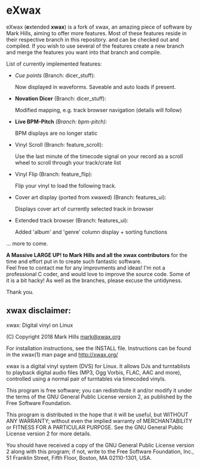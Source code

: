 # eXwax

eXwax (**e**xtended **xwax**) is a fork of xwax, an amazing piece of software by Mark Hills, aiming to offer more features.
Most of these features reside in their respective branch in this repository. and can be checked out and compiled.
If you wish to use several of the features create a new branch and merge the features you want into that branch and compile.

List of currently implemented features:

- *Cue points* (Branch: dicer_stuff):

    Now displayed in waveforms. Saveable and auto loads if present.  

- **Novation Dicer** (Branch: dicer_stuff):

    Modified mapping, e.g. track browser navigation (details will follow)  

- **Live BPM-Pitch** *(Branch: bpm-pitch):*

    BPM displays are no longer static

- Vinyl Scroll (Branch: feature_scroll):

    Use the last minute of the timecode signal on your record as a scroll wheel to scroll through your track/crate list

- Vinyl Flip (Branch: feature_flip):

    Flip your vinyl to load the following track.
    
- Cover art display (ported from xwaxed) (Branch: features_ui):

    Displays cover art of currently selected track in browser
     
- Extended track browser (Branch: features_ui):

    Added 'album' and 'genre' column display + sorting functions
    
    
... more to come.


**A Massive LARGE UP! to Mark Hills and all the xwax contributors** for the time and effort put in to create such fantastic software.  
Feel free to contact me for any improvments and ideas! I'm not a professional C coder, and would love to improve the source code. Some of it is a bit hacky!
As well as the branches, please excuse the untidyness.

Thank you.



## xwax disclaimer:

xwax: Digital vinyl on Linux

(C) Copyright 2018 Mark Hills <mark@xwax.org>

For installation instructions, see the INSTALL file. Instructions can
be found in the xwax(1) man page and http://xwax.org/

xwax is a digital vinyl system (DVS) for Linux. It allows DJs and
turntablists to playback digital audio files (MP3, Ogg Vorbis, FLAC,
AAC and more), controlled using a normal pair of turntables via
timecoded vinyls.

This program is free software; you can redistribute it and/or modify
it under the terms of the GNU General Public License version 2, as
published by the Free Software Foundation.
 
This program is distributed in the hope that it will be useful, but
WITHOUT ANY WARRANTY; without even the implied warranty of
MERCHANTABILITY or FITNESS FOR A PARTICULAR PURPOSE. See the GNU
General Public License version 2 for more details.
 
You should have received a copy of the GNU General Public License
version 2 along with this program; if not, write to the Free Software
Foundation, Inc., 51 Franklin Street, Fifth Floor, Boston, MA
02110-1301, USA.
